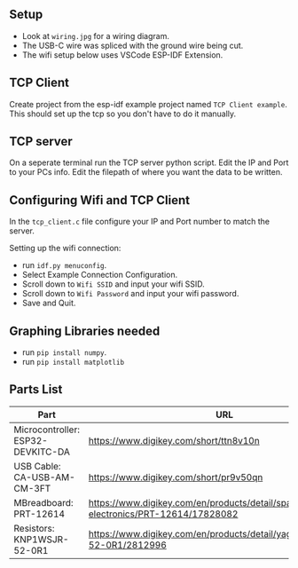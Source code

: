 ## Setup
* Look at `wiring.jpg` for a wiring diagram.
* The USB-C wire was spliced with the ground wire being cut.
* The wifi setup below uses VSCode ESP-IDF Extension.

## TCP Client

Create project from the esp-idf example project named `TCP Client example`. This should set up the tcp so you don't have to do it manually.

## TCP server

On a seperate terminal run the TCP server python script. Edit the IP and Port to your PCs info. Edit the filepath of where you want the data to be written.

## Configuring Wifi and TCP Client

In the `tcp_client.c` file configure your IP and Port number to match the server.

Setting up the wifi connection:

* run `idf.py menuconfig`.
* Select Example Connection Configuration.
* Scroll down to `Wifi SSID` and input your wifi SSID.
* Scroll down to `Wifi Password` and input your wifi password.
* Save and Quit.

## Graphing Libraries needed

* run `pip install numpy`.
* run `pip install matplotlib`

## Parts List
| Part      | URL |
| ----------- | ----------- |
| Microcontroller: ESP32-DEVKITC-DA      | https://www.digikey.com/short/ttn8v10n  |
| USB Cable: CA-USB-AM-CM-3FT   | https://www.digikey.com/short/pr9v50qn  |
| MBreadboard: PRT-12614     | https://www.digikey.com/en/products/detail/sparkfun-electronics/PRT-12614/17828082  |
| Resistors: KNP1WSJR-52-0R1   | https://www.digikey.com/en/products/detail/yageo/KNP1WSJR-52-0R1/2812996  |
